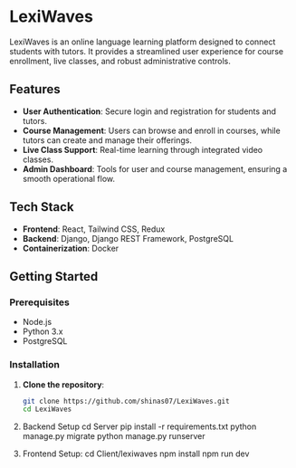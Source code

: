 # LexiWaves

LexiWaves is an online language learning platform designed to connect students with tutors. It provides a streamlined user experience for course enrollment, live classes, and robust administrative controls.

## Features
- **User Authentication**: Secure login and registration for students and tutors.
- **Course Management**: Users can browse and enroll in courses, while tutors can create and manage their offerings.
- **Live Class Support**: Real-time learning through integrated video classes.
- **Admin Dashboard**: Tools for user and course management, ensuring a smooth operational flow.

## Tech Stack
- **Frontend**: React, Tailwind CSS, Redux
- **Backend**: Django, Django REST Framework, PostgreSQL
- **Containerization**: Docker

## Getting Started

### Prerequisites
- Node.js
- Python 3.x
- PostgreSQL

### Installation

1. **Clone the repository**:
   ```bash
   git clone https://github.com/shinas07/LexiWaves.git
   cd LexiWaves

2. Backend Setup
cd Server
pip install -r requirements.txt
python manage.py migrate
python manage.py runserver


3. Frontend Setup:
cd Client/lexiwaves
npm install
npm run dev



